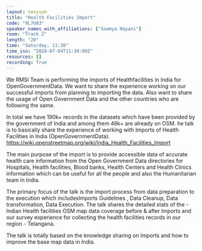 ```yaml
---
layout: session
title: "Health Facilities Import"
code: "9L7U83"
speaker_names_with_affiliations: ["Sowmya Nayani"]
room: "Track 2"
length: "20"
time: "Saturday, 11:30"
time_iso: "2020-07-04T11:30:00Z"
resources: []
recording: True
---
```

We RMSI Team  is performing the imports of Healthfacilities in India for OpenGovernmentData. We want to share the experience working on our successful imports from planning to importing the data. Also want to share the usage of Open Government Data and the other countries who are following the same. 

In total we have 190k+ records in the datasets which have been provided by the government of India and among them 46k+ are already on OSM. he talk is to basically share the experience of working with Imports of Health Facilities in India (OpenGovernmentData). https://wiki.openstreetmap.org/wiki/India_Health_Facilities_Import 

The main purpose of the import is to provide accessible data of accurate health care information from the Open Government Data directories for Hospitals, Health facilities, Blood banks, Health Centers and Health Clinics information which can be useful for all the people and also the Humanitarian team in India. 

The primary focus of the talk is the import process from data preparation to the execution which includesImports Guidelines , Data Cleanup, Data transformation, Data Execution. The talk shares the detailed stats of the - Indian Health facilities OSM map data coverage before &amp; after Imports and our survey experience for collecting the health facilities records in our region - Telangana.

The talk is totally based on the knowledge sharing on Imports and how to improve the base map data in India.
